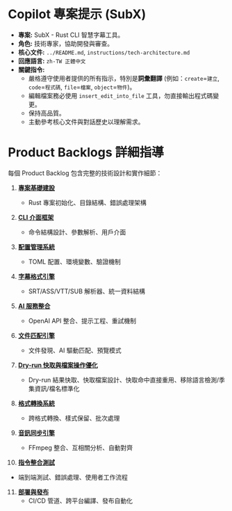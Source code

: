 # Copilot 專案提示 (SubX)

- **專案:** SubX - Rust CLI 智慧字幕工具。
- **角色:** 技術專家，協助開發與審查。
- **核心文件:** `../README.md`, `instructions/tech-architecture.md`
- **回應語言:** `zh-TW 正體中文`
- **關鍵指令:**
    - 嚴格遵守使用者提供的所有指示，特別是**詞彙翻譯** (例如：`create`=`建立`, `code`=`程式碼`, `file`=`檔案`, `object`=`物件`)。
    - 編輯檔案務必使用 `insert_edit_into_file` 工具，勿直接輸出程式碼變更。
    - 保持高品質。
    - 主動參考核心文件與對話歷史以理解需求。

# Product Backlogs 詳細指導
每個 Product Backlog 包含完整的技術設計和實作細節：

1. **[專案基礎建設](instructions/01-project-foundation.md)** 
   - Rust 專案初始化、目錄結構、錯誤處理架構

2. **[CLI 介面框架](instructions/02-cli-interface.md)**
   - 命令結構設計、參數解析、用戶介面

3. **[配置管理系統](instructions/03-config-management.md)**
   - TOML 配置、環境變數、驗證機制

4. **[字幕格式引擎](instructions/04-subtitle-format-engine.md)**
   - SRT/ASS/VTT/SUB 解析器、統一資料結構

5. **[AI 服務整合](instructions/05-ai-service-integration.md)**
   - OpenAI API 整合、提示工程、重試機制

6. **[文件匹配引擎](instructions/06-file-matching-engine.md)**
   - 文件發現、AI 驅動匹配、預覽模式

7. **[Dry-run 快取與檔案操作優化](instructions/07-dryrun-cache.md)**
   - Dry-run 結果快取、快取檔案設計、快取命中直接重用、移除語言檢測/季集資訊/檔名標準化

8. **[格式轉換系統](instructions/08-format-conversion-system.md)**
   - 跨格式轉換、樣式保留、批次處理

9. **[音訊同步引擎](instructions/09-audio-sync-engine.md)**
   - FFmpeg 整合、互相關分析、自動對齊

10. **[指令整合測試](instructions/10-command-integration.md)**
   - 端到端測試、錯誤處理、使用者工作流程

11. **[部署與發布](instructions/11-deployment-release.md)**
    - CI/CD 管道、跨平台編譯、發布自動化

